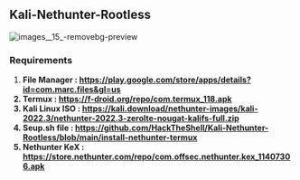 <h2>Kali-Nethunter-Rootless</h2>

![images__15_-removebg-preview](https://user-images.githubusercontent.com/112896690/188809375-a1f5bb0b-fe0b-46c0-9791-35c07bcf42d1.png)

<h3> Requirements </h3>

1. <B> File Manager : https://play.google.com/store/apps/details?id=com.marc.files&gl=us
2. Termux : https://f-droid.org/repo/com.termux_118.apk
3. Kali Linux ISO : https://kali.download/nethunter-images/kali-2022.3/nethunter-2022.3-zerolte-nougat-kalifs-full.zip
4. Seup.sh file : https://github.com/HackTheShell/Kali-Nethunter-Rootless/blob/main/install-nethunter-termux
5. Nethunter KeX : https://store.nethunter.com/repo/com.offsec.nethunter.kex_11407306.apk
</b>
